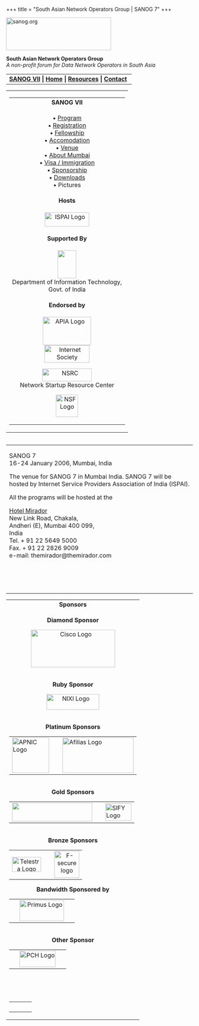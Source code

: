 +++
title = "South Asian Network Operators Group | SANOG 7"
+++

[<img src="../images/logo.jpg" width="283" height="88" alt="sanog.org" />](../index.html)

**South Asian Network Operators Group**  
*A non-profit forum for Data Network Operators in South Asia*

<table width="760" data-border="0" data-cellspacing="0" data-cellpadding="0">
<tbody>
<tr class="odd">
<td><strong><a href="index.html">SANOG VII</a></strong> <strong>| <a href="../index.html">Home</a> | <a href="../resources/index.html">Resources</a> | <a href="../contact.htm">Contact</a> </strong></td>
</tr>
</tbody>
</table>

<table width="99%" data-border="0" data-cellspacing="0" data-cellpadding="8">
<colgroup>
<col style="width: 100%" />
</colgroup>
<tbody>
<tr class="odd">
<td><table width="100%" data-border="0" data-cellspacing="2" data-cellpadding="0">
<colgroup>
<col style="width: 100%" />
</colgroup>
<tbody>
<tr class="odd">
<td style="text-align: center;"><strong>SANOG VII</strong></td>
</tr>
<tr class="even">
<td style="text-align: center;"><p>• <a href="program.htm">Program</a><br />
• <a href="registration.htm">Registration</a><br />
• <a href="fellowship.htm">Fellowship</a><br />
• <a href="accomodation.htm">Accomodation</a><br />
• <a href="venue.htm">Venue</a><br />
• <a href="country.htm">About Mumbai</a><br />
• <a href="visa.htm">Visa / Immigration<br />
</a>• <a href="sponsorship.htm">Sponsorship</a><br />
• <a href="downloads.htm">Downloads</a><br />
• Pictures</p></td>
</tr>
<tr class="odd">
<td style="text-align: center;"><strong>Hosts</strong></td>
</tr>
<tr class="even">
<td style="text-align: center;"><div data-align="center">
<p><a href="http://www.ispai.in/"><img src="images/ispai.jpg" width="120" height="38" alt="ISPAI Logo" /></a></p>
</div></td>
</tr>
<tr class="odd">
<td style="text-align: center;"><strong>Supported By</strong></td>
</tr>
<tr class="even">
<td style="text-align: center;"><p><strong><img src="images/goi-emblem.gif" width="50" height="75" /><br />
</strong> <span class="style2">Department of Information Technology,<br />
Govt. of India </span><br />
</p></td>
</tr>
<tr class="odd">
<td style="text-align: center;"><strong>Endorsed by</strong></td>
</tr>
<tr class="even">
<td style="text-align: center;"><p><a href="http://www.apia.org/"><img src="../sanog4/images/apialogo.gif" width="130" height="76" alt="APIA Logo" /></a><br />
<a href="http://www.isoc.org/"><img src="../sanog4/images/isoc.gif" width="122" height="47" alt="Internet Society" /></a></p>
<p><a href="http://www.nsrc.org/"><img src="../sanog4/images/nsrc-logo.gif" width="134" height="34" alt="NSRC" /></a><br />
Network Startup Resource Center</p>
<p><a href="http://www.nsf.gov"><img src="../sanog4/images/nsf.gif" width="60" height="60" alt="NSF Logo" /></a></p></td>
</tr>
</tbody>
</table></td>
</tr>
</tbody>
</table>

<img src="../images/1pxt.gif" width="1" height="1" />

<table width="100%" data-border="0" data-cellspacing="0" data-cellpadding="10">
<colgroup>
<col style="width: 100%" />
</colgroup>
<tbody>
<tr class="odd">
<td><p>SANOG 7<br />
16-24 January 2006, Mumbai, India</p>
<p>The venue for SANOG 7 in Mumbai India. SANOG 7 will be hosted by Internet Service Providers Association of India (ISPAI).</p>
<p>All the programs will be hosted at the</p>
<p><a href="http://www.themirador.com/">Hotel Mirador<br />
</a>New Link Road, Chakala,<br />
Andheri (E), Mumbai 400 099,<br />
India<br />
Tel. + 91 22 5649 5000<br />
Fax. + 91 22 2826 9009<br />
e-mail: themirador@themirador.com<br />
</p>
<p> </p>
<p> </p></td>
</tr>
</tbody>
</table>

<table width="100%" data-border="0" data-cellspacing="0">
<colgroup>
<col style="width: 100%" />
</colgroup>
<tbody>
<tr class="odd">
<td style="text-align: center;"><strong>Sponsors</strong></td>
</tr>
<tr class="even">
<td style="text-align: center;"><div data-align="center">
<p><strong>Diamond Sponsor</strong></p>
<p><a href="http://www.cisco.com"><img src="../sanog4/images/ciscologo.jpg" width="227" height="101" alt="Cisco Logo" /></a></p>
<p><br />
<strong>Ruby Sponsor</strong></p>
<p><a href="http://www.apnic.net/"></a><a href="http://www.nixi.in"><img src="images/nixi-logo2.gif" width="142" height="42" alt="NIXI Logo" /></a></p>
<p><strong><br />
Platinum Sponsors</strong></p>
<table width="480" data-border="0" data-cellspacing="1" data-cellpadding="0">
<colgroup>
<col style="width: 33%" />
<col style="width: 33%" />
<col style="width: 33%" />
</colgroup>
<tbody>
<tr class="odd">
<td><div data-align="center">
<a href="http://www.apnic.net/"><img src="../sanog4/images/apniclogo.jpg" width="100" height="95" alt="APNIC Logo" /></a>
</div></td>
<td> </td>
<td><div data-align="center">
<a href="http://www.afilias.com"><img src="images/afilias-logo.jpg" width="192" height="95" alt="Afilias Logo" /></a>
</div></td>
</tr>
</tbody>
</table>
<p><br />
<strong>Gold Sponsors</strong></p>
<table width="569" data-border="0" data-cellspacing="1" data-cellpadding="0">
<tbody>
<tr class="odd">
<td><a href="http://www.juniper.net"><img src="images/juniper.GIF" width="216" height="50" /></a></td>
<td> </td>
<td><a href="http://www.sify.com"><img src="images/sify-logo.gif" width="70" height="47" alt="SIFY Logo" /></a></td>
</tr>
</tbody>
</table>
<p><br />
<strong>Bronze Sponsors</strong></p>
<table>
<tbody>
<tr class="odd">
<td style="text-align: center;"><a href="http://telstra.com/"><img src="images/telstra_logo_glow.gif" width="78" height="40" alt="Telestra Logo" /></a></td>
<td style="text-align: center;"> </td>
<td style="text-align: center;"><a href="http://www.f-secure.com"><img src="images/fsc_web_small.gif" width="67" height="72" alt="F-secure logo" /></a></td>
</tr>
</tbody>
</table>
<p><strong>Bandwidth Sponsored by</strong></p>
<table>
<tbody>
<tr class="odd">
<td style="text-align: center;"> </td>
<td style="text-align: center;"><a href="http://www.primus-india.com/"><img src="images/primus-logo.jpg" width="120" height="56" alt="Primus Logo" /></a></td>
<td style="text-align: center;"> </td>
</tr>
</tbody>
</table>
<p><strong><br />
Other Sponsor</strong></p>
<table>
<tbody>
<tr class="odd">
<td style="text-align: center;"> </td>
<td style="text-align: center;"><a href="http://www.pch.net/"><img src="../sanog6/images/pchlogo.jpg" width="97" height="44" alt="PCH Logo" /></a></td>
<td style="text-align: center;"> </td>
</tr>
</tbody>
</table>
<p> </p>
<p> </p>
<table>
<tbody>
<tr class="odd">
<td style="text-align: center;"> </td>
<td style="text-align: center;"> </td>
<td style="text-align: center;"> </td>
</tr>
</tbody>
</table>
</div></td>
</tr>
</tbody>
</table>
